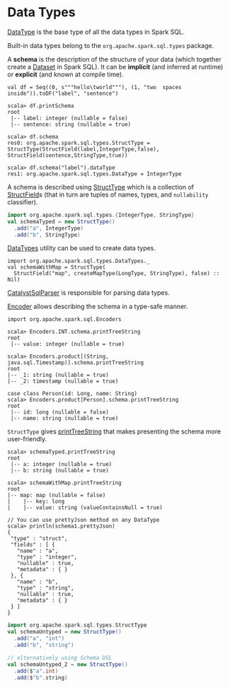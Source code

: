 # Data Types

[DataType](DataType.md) is the base type of all the data types in Spark SQL.

Built-in data types belong to the `org.apache.spark.sql.types` package.

A **schema** is the description of the structure of your data (which together create a [Dataset](../dataset/index.md) in Spark SQL). It can be **implicit** (and inferred at runtime) or **explicit** (and known at compile time).

```text
val df = Seq((0, s"""hello\tworld"""), (1, "two  spaces inside")).toDF("label", "sentence")

scala> df.printSchema
root
 |-- label: integer (nullable = false)
 |-- sentence: string (nullable = true)

scala> df.schema
res0: org.apache.spark.sql.types.StructType = StructType(StructField(label,IntegerType,false), StructField(sentence,StringType,true))

scala> df.schema("label").dataType
res1: org.apache.spark.sql.types.DataType = IntegerType
```

A schema is described using [StructType](StructType.md) which is a collection of [StructField](StructField.md)s (that in turn are tuples of names, types, and `nullability` classifier).

```scala
import org.apache.spark.sql.types.{IntegerType, StringType}
val schemaTyped = new StructType()
  .add("a", IntegerType)
  .add("b", StringType)
```

[DataTypes](DataType.md#DataTypes) utility can be used to create data types.

```text
import org.apache.spark.sql.types.DataTypes._
val schemaWithMap = StructType(
  StructField("map", createMapType(LongType, StringType), false) :: Nil)
```

[CatalystSqlParser](../sql/CatalystSqlParser.md) is responsible for parsing data types.

[Encoder](../Encoder.md) allows describing the schema in a type-safe manner.

```text
import org.apache.spark.sql.Encoders

scala> Encoders.INT.schema.printTreeString
root
 |-- value: integer (nullable = true)

scala> Encoders.product[(String, java.sql.Timestamp)].schema.printTreeString
root
|-- _1: string (nullable = true)
|-- _2: timestamp (nullable = true)

case class Person(id: Long, name: String)
scala> Encoders.product[Person].schema.printTreeString
root
 |-- id: long (nullable = false)
 |-- name: string (nullable = true)
```

`StructType` gives [printTreeString](#printTreeString) that makes presenting the schema more user-friendly.

```text
scala> schemaTyped.printTreeString
root
 |-- a: integer (nullable = true)
 |-- b: string (nullable = true)

scala> schemaWithMap.printTreeString
root
|-- map: map (nullable = false)
|    |-- key: long
|    |-- value: string (valueContainsNull = true)

// You can use prettyJson method on any DataType
scala> println(schema1.prettyJson)
{
 "type" : "struct",
 "fields" : [ {
   "name" : "a",
   "type" : "integer",
   "nullable" : true,
   "metadata" : { }
 }, {
   "name" : "b",
   "type" : "string",
   "nullable" : true,
   "metadata" : { }
 } ]
}
```

```scala
import org.apache.spark.sql.types.StructType
val schemaUntyped = new StructType()
  .add("a", "int")
  .add("b", "string")
```

```scala
// alternatively using Schema DSL
val schemaUntyped_2 = new StructType()
  .add($"a".int)
  .add($"b".string)
```
